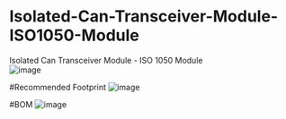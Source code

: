 # Isolated-Can-Transceiver-Module-ISO1050-Module
Isolated Can Transceiver Module - ISO 1050 Module  
![image](https://user-images.githubusercontent.com/45313904/135437344-21cfec2f-9c72-400b-90a4-2b78935f0580.png)

#Recommended Footprint
![image](https://user-images.githubusercontent.com/45313904/135704904-11facb53-97ba-4988-a63c-1c9261f64786.png)

#BOM
![image](https://user-images.githubusercontent.com/45313904/135437025-d2778484-38d4-4c6e-9776-bcb6fb02ff37.png)
